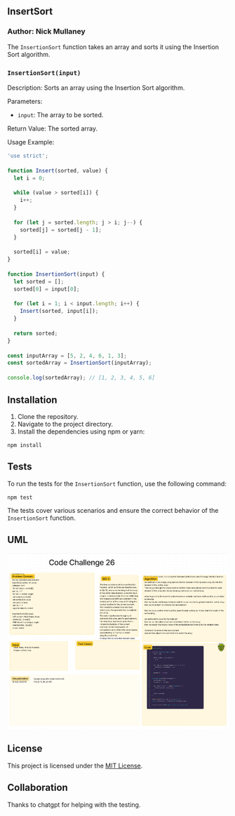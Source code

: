 ## InsertSort

### Author: Nick Mullaney

The `InsertionSort` function takes an array and sorts it using the Insertion Sort algorithm.

### `InsertionSort(input)`

Description: Sorts an array using the Insertion Sort algorithm.

Parameters:
- `input`: The array to be sorted.

Return Value: The sorted array.

Usage Example:

```javascript
'use strict';

function Insert(sorted, value) {
  let i = 0;

  while (value > sorted[i]) {
    i++;
  }

  for (let j = sorted.length; j > i; j--) {
    sorted[j] = sorted[j - 1];
  }

  sorted[i] = value;
}

function InsertionSort(input) {
  let sorted = [];
  sorted[0] = input[0];

  for (let i = 1; i < input.length; i++) {
    Insert(sorted, input[i]);
  }

  return sorted;
}

const inputArray = [5, 2, 4, 6, 1, 3];
const sortedArray = InsertionSort(inputArray);

console.log(sortedArray); // [1, 2, 3, 4, 5, 6]
```

## Installation

1. Clone the repository.
2. Navigate to the project directory.
3. Install the dependencies using npm or yarn:

```shell
npm install
```

## Tests

To run the tests for the `InsertionSort` function, use the following command:

```shell
npm test
```

The tests cover various scenarios and ensure the correct behavior of the `InsertionSort` function.

## UML
![Alt text](<../assets/code challenge 26.png>)

## License

This project is licensed under the [MIT License](LICENSE).

## Collaboration

Thanks to chatgpt for helping with the testing.